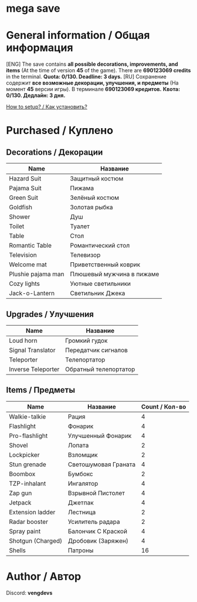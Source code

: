# mega save

# General information / Общая информация
[ENG] The save contains **all possible decorations, improvements, and items** (At the time of version **45** of the game). There are **690123069 credits** in the terminal. **Quota: 0/130. Deadline: 3 days.**
[RU]  Сохранение содержит **все возможные декорации, улучшения, и предметы** (На момент **45** версии игры). В терминале **690123069 кредитов.** **Квота: 0/130. Дедлайн: 3 дня.**

[How to setup? / Как установить?](https://github.com/Vengryyy/Lethal-Company-mega-save/releases/tag/main)

# Purchased / Куплено
## Decorations / Декорации
| Name               | Название                  |
|--------------------|---------------------------|
| Hazard Suit        | Защитный костюм           |
| Pajama Suit        | Пижама                    |
| Green Suit         | Зелёный костюм            |
| Goldfish           | Золотая рыбка             |
| Shower             | Душ                       |
| Toilet             | Туалет                    |
| Table              | Стол                      |
| Romantic Table     | Романтический стол        |
| Television         | Телевизор                 |
| Welcome mat        | Приветственный коврик     |
| Plushie pajama man | Плюшевый мужчина в пижаме |
| Cozy lights        | Уютные светильники        |
| Jack-o-Lantern     | Светильник Джека          |

## Upgrades / Улучшения
| Name               | Название              |
|--------------------|-----------------------|
| Loud horn          | Громкий гудок         |
| Signal Translator  | Передатчик сигналов   |
| Teleporter         | Телепортатор          |
| Inverse Teleporter | Обратный телепортатор |

## Items / Предметы
| Name              | Название             | Count / Кол-во |
|-------------------|----------------------|----------------|
| Walkie-talkie     | Рация                | 4              |
| Flashlight        | Фонарик              | 4              |
| Pro-flashlight    | Улучшенный Фонарик   | 4              |
| Shovel            | Лопата               | 2              |
| Lockpicker        | Взломщик             | 2              |
| Stun grenade      | Светошумовая Граната | 4              |
| Boombox           | Бумбокс              | 2              |
| TZP-inhalant      | Ингалятор            | 4              |
| Zap gun           | Взрывной Пистолет    | 4              |
| Jetpack           | Джетпак              | 4              |
| Extension ladder  | Лестница             | 2              |
| Radar booster     | Усилитель радара     | 2              |
| Spray paint       | Балончик С Краской   | 4              |
| Shotgun (Charged) | Дробовик (Заряжен)   | 4              |
| Shells            | Патроны              | 16             |

# Author / Автор
Discord: **vengdevs**
